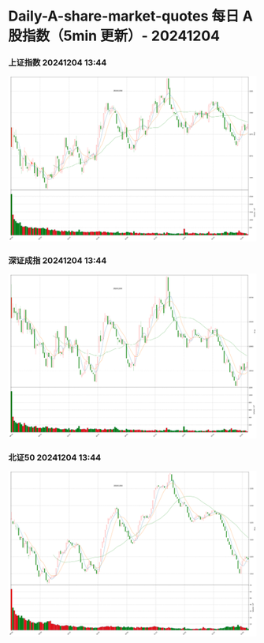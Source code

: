 
# Daily-A-share-market-quotes 每日 A 股指数（5min 更新）- 20241204

### 上证指数 20241204 13:44
![](./fig/2024/12/20241204-sh000001.png)

### 深证成指 20241204 13:44
![](./fig/2024/12/20241204-sz399001.png)

### 北证50 20241204 13:44
![](./fig/2024/12/20241204-bj899050.png)
